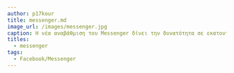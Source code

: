 ```yaml
---
author: p17kour
title: messenger.md
image_url: /images/messenger.jpg
caption: Η νέα αναβάθμιση του Messenger δίνει την δυνατότητα σε εκατοντάδες εκατομμύρια χρήστες του Facebook να επικοινωνούν μέσω δωρεάν βιντεοκλήσεις και κλήσεις. Επίσης, συνεργάζεται με άλλες εφαρμογές όπως GIFs, selfies, emoticons και ηχητικά μηνύματα για την εύκολη επικοινωνία των χρηστών και επιπλέον έχεις πρόσβαση σε δωρεάν παιχνίδια.
titles:
  - messenger
tags:
  - Facebook/Messenger
---
```


